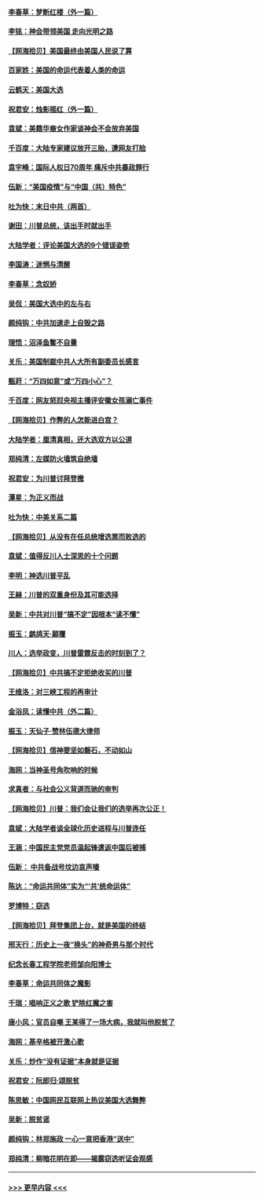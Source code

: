 #### [李春草：梦断红楼（外一篇）](../pages/nsc993/n12619122.md?t=12141851) 
#### [李铭：神会带领美国 走向光明之路](../pages/nsc993/n12618584.md?t=12141851) 
#### [【网海拾贝】美国最终由美国人民说了算](../pages/nsc993/n12617255.md?t=12141851) 
#### [百家姓：美国的命运代表着人类的命运](../pages/nsc993/n12615838.md?t=12141851) 
#### [云鹤天：美国大选](../pages/nsc993/n12615994.md?t=12141851) 
#### [祝君安：烛影摇红（外一篇）](../pages/nsc993/n12615975.md?t=12141851) 
#### [袁斌：美籍华裔女作家谈神会不会放弃美国](../pages/nsc993/n12615263.md?t=12141851) 
#### [千百度：大陆专家建议放开三胎，遭网友打脸](../pages/nsc993/n12614456.md?t=12141851) 
#### [袁宇峰：国际人权日70周年 痛斥中共暴政罪行](../pages/nsc993/n12611965.md?t=12141851) 
#### [伍新：“美国疫情”与“中国（共）特色”](../pages/nsc993/n12611463.md?t=12141851) 
#### [吐为快：末日中共（两首）](../pages/nsc993/n12611461.md?t=12141851) 
#### [谢田：川普总统，该出手时就出手](../pages/nsc993/n12610905.md?t=12141851) 
#### [大陆学者：评论美国大选的9个错误姿势](../pages/nsc993/n12609586.md?t=12141851) 
#### [李国涛：迷惘与清醒](../pages/nsc993/n12607532.md?t=12141851) 
#### [李春草：念奴娇](../pages/nsc993/n12607083.md?t=12141851) 
#### [吴侃：美国大选中的左与右](../pages/nsc993/n12607054.md?t=12141851) 
#### [颜纯钩：中共加速走上自毁之路](../pages/nsc993/n12606473.md?t=12141851) 
#### [理悟：沼泽鱼鳖不自量](../pages/nsc993/n12606454.md?t=12141851) 
#### [关乐：美国制裁中共人大所有副委员长感言](../pages/nsc993/n12606442.md?t=12141851) 
#### [甄莳：“万四如意”或“万四小心”？](../pages/nsc993/n12606091.md?t=12141851) 
#### [千百度：网友怒怼央视主播评安徽女孩溺亡事件](../pages/nsc993/n12605370.md?t=12141851) 
#### [【网海拾贝】作弊的人怎能进白宫？](../pages/nsc993/n12603546.md?t=12141851) 
#### [大陆学者：厘清真相，还大选双方以公道](../pages/nsc993/n12603475.md?t=12141851) 
#### [郑纯清：左媒防火墙筑自绝墙](../pages/nsc993/n12602226.md?t=12141851) 
#### [祝君安：为川普讨拜登檄](../pages/nsc993/n12602199.md?t=12141851) 
#### [潭星：为正义而战](../pages/nsc993/n12600926.md?t=12141851) 
#### [吐为快：中美关系二篇](../pages/nsc993/n12600908.md?t=12141851) 
#### [【网海拾贝】从没有在任总统增选票而败选的](../pages/nsc993/n12600435.md?t=12141851) 
#### [袁斌：值得反川人士深思的十个问题](../pages/nsc993/n12600332.md?t=12141851) 
#### [李明：神选川普平乱](../pages/nsc993/n12599751.md?t=12141851) 
#### [王赫：川普的双重身份及其可能选择](../pages/nsc993/n12599723.md?t=12141851) 
#### [吴新：中共对川普“搞不定”因根本“读不懂”](../pages/nsc993/n12599502.md?t=12141851) 
#### [振玉：鹧鸪天‧颠覆](../pages/nsc993/n12599494.md?t=12141851) 
#### [川人：选举政变，川普雷霆反击的时刻到了？](../pages/nsc993/n12599291.md?t=12141851) 
#### [【网海拾贝】中共搞不定拒绝收买的川普](../pages/nsc993/n12598955.md?t=12141851) 
#### [王维洛：对三峡工程的再审计](../pages/nsc993/n12598436.md?t=12141851) 
#### [金浴凤：读懂中共（外二篇）](../pages/nsc993/n12597943.md?t=12141851) 
#### [振玉：天仙子‧赞林伍德大律师](../pages/nsc993/n12597929.md?t=12141851) 
#### [【网海拾贝】信神要坚如磐石，不动如山](../pages/nsc993/n12597901.md?t=12141851) 
#### [海网：当神圣号角吹响的时候](../pages/nsc993/n12595891.md?t=12141851) 
#### [求真者：与社会公义背道而驰的审判](../pages/nsc993/n12595868.md?t=12141851) 
#### [【网海拾贝】川普：我们会让我们的选举再次公正！](../pages/nsc993/n12594930.md?t=12141851) 
#### [袁斌：大陆学者谈全球化历史进程与川普连任](../pages/nsc993/n12594690.md?t=12141851) 
#### [王涵：中国民主党党员温起锋遣返中国后被捕](../pages/nsc993/n12594540.md?t=12141851) 
#### [伍新： 中共备战号坟边哀声嚎](../pages/nsc993/n12593086.md?t=12141851) 
#### [陈达：“命运共同体”实为“‘共’统命运体”](../pages/nsc993/n12590865.md?t=12141851) 
#### [罗博特：窃选](../pages/nsc993/n12590619.md?t=12141851) 
#### [【网海拾贝】拜登集团上台，就是美国的终结](../pages/nsc993/n12589725.md?t=12141851) 
#### [邢天行：历史上一夜“换头”的神奇男与那个时代](../pages/nsc993/n12589424.md?t=12141851) 
#### [纪念长春工程学院老师邹向阳博士](../pages/nsc993/n12585390.md?t=12141851) 
#### [李春草：命运共同体之魔影](../pages/nsc993/n12585026.md?t=12141851) 
#### [千瑞：唱响正义之歌 铲除红魔之害](../pages/nsc993/n12585002.md?t=12141851) 
#### [唐小风：官员自嘲 王某得了一场大病，我就叫他脱贫了](../pages/nsc993/n12584981.md?t=12141851) 
#### [海网：基辛格被开激心歌](../pages/nsc993/n12584946.md?t=12141851) 
#### [关乐：炒作“没有证据”本身就是证据](../pages/nsc993/n12583146.md?t=12141851) 
#### [祝君安：阮郎归‧颂脱贫](../pages/nsc993/n12583119.md?t=12141851) 
#### [陈思敏：中国网民互联网上热议美国大选舞弊](../pages/nsc993/n12582845.md?t=12141851) 
#### [吴新：脱贫谣](../pages/nsc993/n12580839.md?t=12141851) 
#### [颜纯钩：林郑施政 一心一意把香港“送中”](../pages/nsc993/n12580805.md?t=12141851) 
#### [郑纯清：柳暗花明在即——揭露窃选听证会观感](../pages/nsc993/n12580795.md?t=12141851) 

----
#### [ >>> 更早内容 <<< ](../indexes/nsc993-earlier.md)
